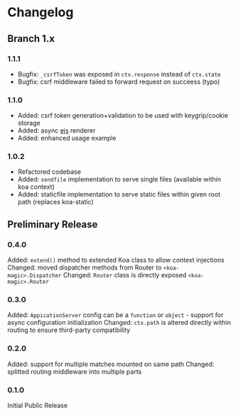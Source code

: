 Changelog 
========================

## Branch 1.x ##

### 1.1.1 ###

* Bugfix: `_csrfToken` was exposed in `ctx.response` instead of `ctx.state`
* Bugfix: csrf middleware failed to forward request on succeess (typo)

### 1.1.0 ###

* Added: csrf token generation+validation to be used with keygrip/cookie storage
* Added: async [ejs](https://github.com/mde/ejs) renderer
* Added: enhanced usage example

### 1.0.2 ###

* Refactored codebase
* Added: `sendfile` implementation to serve single files (available within koa context)
* Added: staticfile implementation to serve static files within given root path (replaces koa-static)

## Preliminary Release ##

### 0.4.0 ###
Added: `extend()` method to extended Koa class to allow context injections
Changed: moved dispatcher methods from Router to `<koa-magic>.Dispatcher`
Changed: `Router` class is directly exposed `<koa-magic>.Router`

### 0.3.0 ###
Added: `AppicationServer` config can be a `function` or `object` - support for async configuration initialization
Changed: `ctx.path` is altered directly within routing to ensure third-party compatibility

### 0.2.0 ###
Added: support for multiple matches mounted on same path
Changed: splitted routing middleware into multiple parts

### 0.1.0 ###
Initial Public Release